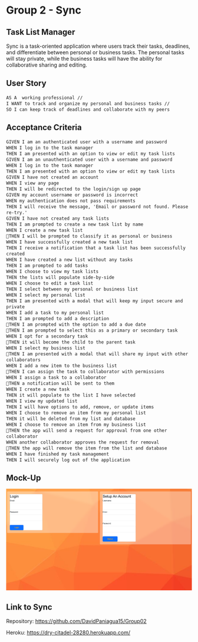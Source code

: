 # Group 2 - Sync

## Task List Manager
Sync is a task-oriented application where users track their tasks, deadlines, and differentiate between personal or business tasks. The personal tasks will stay private, while the business tasks will have the ability for collaborative sharing and editing.

## User Story

```
AS A  working professional //
I WANT to track and organize my personal and business tasks // 
SO I can keep track of deadlines and collaborate with my peers 
```

## Acceptance Criteria

```
GIVEN I am an authenticated user with a username and password
WHEN I log in to the task manager
THEN I am presented with an option to view or edit my task lists
GIVEN I am an unauthenticated user with a username and password
WHEN I log in to the task manager
THEN I am presented with an option to view or edit my task lists
GIVEN I have not created an account
WHEN I view any page
THEN I will be redirected to the login/sign up page
GIVEN my account username or password is incorrect
WHEN my authentication does not pass requirements
THEN I will receive the message, 'Email or password not found. Please re-try.'
GIVEN I have not created any task lists
THEN I am prompted to create a new task list by name
WHEN I create a new task list
📅THEN I will be prompted to classify it as personal or business
WHEN I have successfully created a new task list
THEN I receive a notification that a task list has been successfully created
WHEN I have created a new list without any tasks
THEN I am prompted to add tasks
WHEN I choose to view my task lists
THEN the lists will populate side-by-side
WHEN I choose to edit a task list
THEN I select between my personal or business list
WHEN I select my personal list
THEN I am presented with a modal that will keep my input secure and private
WHEN I add a task to my personal list
THEN I am prompted to add a description
📅THEN I am prompted with the option to add a due date
📅THEN I am prompted to select this as a primary or secondary task
WHEN I opt for a secondary task
📅THEN it will become the child to the parent task
WHEN I select my business list
📅THEN I am presented with a modal that will share my input with other collaborators
WHEN I add a new item to the business list
📅THEN I can assign the task to collaborator with permissions
WHEN I assign a task to a collaborator
📅THEN a notification will be sent to them
WHEN I create a new task
THEN it will populate to the list I have selected
WHEN I view my updated list
THEN I will have options to add, remove, or update items
WHEN I choose to remove an item from my personal list
THEN it will be deleted from my list and database
WHEN I choose to remove an item from my business list
📅THEN the app will send a request for approval from one other collaborator
WHEN another collaborator approves the request for removal
📅THEN the app will remove the item from the list and database
WHEN I have finished my task management
THEN I will securely log out of the application
```

## Mock-Up
![Sync Mockup](./public/images/mockup.png)


## Link to Sync
Repository: https://github.com/DavidPaniagua15/Group02

Heroku: https://dry-citadel-28280.herokuapp.com/
